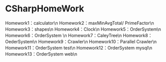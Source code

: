 # CSharpHomeWork
Homework1：calculator\n
Homework2：maxMinAvgTotal/ PrimeFactor\n
Homework3：shapes\n
Homework4：Clock\n
Homework5：OrderSystem\n
Homework6：OrderSystem \n
Homework7：CaleyTree\n
Homework8：OederSystem\n
Homework9：Crawler\n
Homework10：Parallel Crawler\n
Homework11：OrderSystem test\n
Homework12：OrderSystem mysql\n
Homework13：OrderSystem web\n
